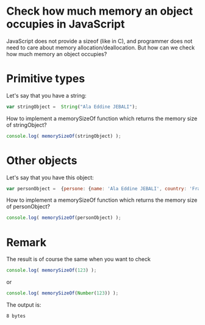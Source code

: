 # Check how much memory an object occupies in JavaScript
JavaScript does not provide a sizeof (like in C), and programmer does not need to care about memory allocation/deallocation. But how can we check how much memory an object occupies?

# Primitive types

Let's say that you have a string:

```js
var stringObject =  String("Ala Eddine JEBALI");
 ```
How to implement a memorySizeOf function which returns the memory size of stringObject?
```js
console.log( memorySizeOf(stringObject) );
 ```
# Other objects
Let's say that you have this object:
```js
var personObject =  {persone: {name: 'Ala Eddine JEBALI', country: 'France', age: 30}};
 ```
How to implement a memorySizeOf function which returns the memory size of personObject?
```js
console.log( memorySizeOf(personObject) );
 ```
# Remark
The result is of course the same when you want to check
```js
console.log( memorySizeOf(123) );
```
or
```js
console.log( memorySizeOf(Number(123)) );
```
The output is:
```sh
8 bytes
```
